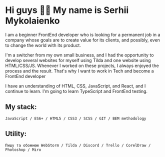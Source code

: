 # Hi guys 👋🏻 My name is Serhii Mykolaienko
I am a beginner FrontEnd developer who is looking for a permanent job in a company whose goals are to create value for its clients, and possibly, even to change the world with its product. 

I'm a switcher from my own small business, and I had the opportunity to develop several websites for myself using Tilda and one website using HTML/CSS/JS. 
Whenever I worked on these projects, I always enjoyed the process and the result. That's why I want to work in Tech and become a FrontEnd developer

I have an understanding of HTML, CSS, JavaScript, and React, and I continue to learn. I'm going to learn TypeScript and FrontEnd testing.

## My stack:
    JavaScript / ES6+ / HTML5 / CSS3 / SCSS / GIT / BEM methodology

## Utility:
    Пишу та обожнюю WebStorm / Tilda / Discord / Trello / CorelDraw / Photoshop / Miro
